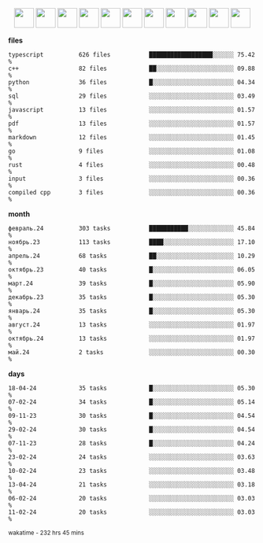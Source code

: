 <div align="center"><img src="https://assets.leetcode.com/static_assets/marketing/2024-200-lg.png" width="40" height="40"> <img src="https://assets.leetcode.com/static_assets/marketing/2024-100-lg.png" width="40" height="40"> <img src="https://assets.leetcode.com/static_assets/marketing/2024-50-lg.png" width="40" height="40"> <img src="https://assets.leetcode.com/static_assets/marketing/lg50.png" width="40" height="40"> <img src="https://leetcode.com/static/images/badges/dcc-2024-9.png" width="40" height="40"> <img src="https://leetcode.com/static/images/badges/dcc-2024-4.png" width="40" height="40"> <img src="https://leetcode.com/static/images/badges/dcc-2024-3.png" width="40" height="40"> <img src="https://leetcode.com/static/images/badges/dcc-2024-2.png" width="40" height="40"> <img src="https://leetcode.com/static/images/badges/dcc-2024-1.png" width="40" height="40"> <img src="https://leetcode.com/static/images/badges/dcc-2023-12.png" width="40" height="40"> <img src="https://leetcode.com/static/images/badges/dcc-2023-11.png" width="40" height="40"> </div>

**files**
```text
typescript          626 files           ██████████████████░░░░░░ 75.42 %             
c++                 82 files            ██░░░░░░░░░░░░░░░░░░░░░░ 09.88 %             
python              36 files            █░░░░░░░░░░░░░░░░░░░░░░░ 04.34 %             
sql                 29 files            ░░░░░░░░░░░░░░░░░░░░░░░░ 03.49 %             
javascript          13 files            ░░░░░░░░░░░░░░░░░░░░░░░░ 01.57 %             
pdf                 13 files            ░░░░░░░░░░░░░░░░░░░░░░░░ 01.57 %             
markdown            12 files            ░░░░░░░░░░░░░░░░░░░░░░░░ 01.45 %             
go                  9 files             ░░░░░░░░░░░░░░░░░░░░░░░░ 01.08 %             
rust                4 files             ░░░░░░░░░░░░░░░░░░░░░░░░ 00.48 %             
input               3 files             ░░░░░░░░░░░░░░░░░░░░░░░░ 00.36 %             
compiled cpp        3 files             ░░░░░░░░░░░░░░░░░░░░░░░░ 00.36 %             
```

**month**
```text
февраль.24          303 tasks           ███████████░░░░░░░░░░░░░ 45.84 %             
ноябрь.23           113 tasks           ████░░░░░░░░░░░░░░░░░░░░ 17.10 %             
апрель.24           68 tasks            ██░░░░░░░░░░░░░░░░░░░░░░ 10.29 %             
октябрь.23          40 tasks            █░░░░░░░░░░░░░░░░░░░░░░░ 06.05 %             
март.24             39 tasks            █░░░░░░░░░░░░░░░░░░░░░░░ 05.90 %             
декабрь.23          35 tasks            █░░░░░░░░░░░░░░░░░░░░░░░ 05.30 %             
январь.24           35 tasks            █░░░░░░░░░░░░░░░░░░░░░░░ 05.30 %             
август.24           13 tasks            ░░░░░░░░░░░░░░░░░░░░░░░░ 01.97 %             
октябрь.24          13 tasks            ░░░░░░░░░░░░░░░░░░░░░░░░ 01.97 %             
май.24              2 tasks             ░░░░░░░░░░░░░░░░░░░░░░░░ 00.30 %             
```

**days**
```text
18-04-24            35 tasks            █░░░░░░░░░░░░░░░░░░░░░░░ 05.30 %             
07-02-24            34 tasks            █░░░░░░░░░░░░░░░░░░░░░░░ 05.14 %             
09-11-23            30 tasks            █░░░░░░░░░░░░░░░░░░░░░░░ 04.54 %             
29-02-24            30 tasks            █░░░░░░░░░░░░░░░░░░░░░░░ 04.54 %             
07-11-23            28 tasks            █░░░░░░░░░░░░░░░░░░░░░░░ 04.24 %             
23-02-24            24 tasks            ░░░░░░░░░░░░░░░░░░░░░░░░ 03.63 %             
10-02-24            23 tasks            ░░░░░░░░░░░░░░░░░░░░░░░░ 03.48 %             
13-04-24            21 tasks            ░░░░░░░░░░░░░░░░░░░░░░░░ 03.18 %             
06-02-24            20 tasks            ░░░░░░░░░░░░░░░░░░░░░░░░ 03.03 %             
11-02-24            20 tasks            ░░░░░░░░░░░░░░░░░░░░░░░░ 03.03 %             
```

<sub>wakatime - 232 hrs 45 mins</sub>